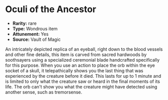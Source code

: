 
# Oculi of the Ancestor

* **Rarity:** rare
* **Type:** Wondrous item
* **Attunement:** Yes
* **Source:** Vault of Magic


An intricately depicted replica of an eyeball, right down to the blood vessels and other fine details, this item is carved from sacred hardwoods by soothsayers using a specialized ceremonial blade handcrafted specifically for this purpose. When you use an action to place the orb within the eye socket of a skull, it telepathically shows you the last thing that was experienced by the creature before it died. This lasts for up to 1 minute and is limited to only what the creature saw or heard in the final moments of its life. The orb can't show you what the creature might have detected using another sense, such as tremorsense.
